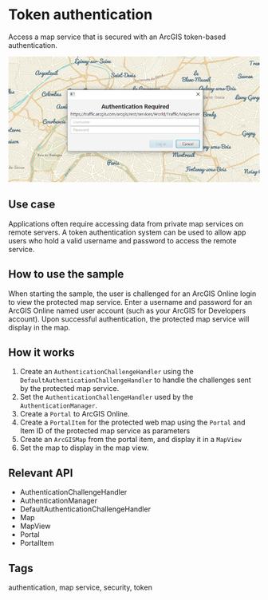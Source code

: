 # Token authentication

Access a map service that is secured with an ArcGIS token-based authentication.

![](TokenAuthentication.png)

## Use case

Applications often require accessing data from private map services on remote servers. A token authentication system can be used to allow app users who hold a valid username and password to access the remote service.

## How to use the sample

When starting the sample, the user is challenged for an ArcGIS Online login to view the protected map service. Enter a username and password for an ArcGIS Online named user account (such as your ArcGIS for Developers account). Upon successful authentication, the protected map service will display in the map.

## How it works

1.  Create an `AuthenticationChallengeHandler` using the `DefaultAuthenticationChallengeHandler` to handle the challenges sent by the protected map service.
2.  Set the `AuthenticationChallengeHandler` used by the `AuthenticationManager`.
3.  Create a `Portal` to ArcGIS Online.
4.  Create a `PortalItem` for the protected web map using the `Portal` and Item ID of the protected map service as parameters
5.  Create an `ArcGISMap` from the portal item, and display it in a `MapView`
6.  Set the map to display in the map view.

## Relevant API

*   AuthenticationChallengeHandler
*   AuthenticationManager
*   DefaultAuthenticationChallengeHandler
*   Map
*   MapView
*   Portal
*   PortalItem

## Tags

authentication, map service, security, token